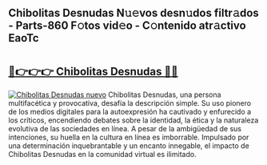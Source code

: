 ## Chibolitas Desnudas N𝚞𝚎vos desn𝚞dos filtr𝚊dos - Parts-860 F𝚘tos vid𝚎o - C𝚘ntenido atr𝚊ctivo EaoTc

# <h2><a href="http://mb8nqsj.tromn.icu/?c=Chibolitas+Desnudas">🔗👉👉👉 Chibolitas Desnudas 🔗🔗</a></h2>

[![Chibolitas Desnudas nuevo](https://i.imgur.com/pEAQMta.gif)](http://mb8nqsj.tromn.icu/?c=Chibolitas+Desnudas)
Chibolitas Desnudas, una persona multifacética y provocativa, desafía la descripción simple. Su uso pionero de los medios digitales para la autoexpresión ha cautivado y enfurecido a los críticos, encendiendo debates sobre la identidad, la ética y la naturaleza evolutiva de las sociedades en línea. A pesar de la ambigüedad de sus intenciones, su huella en la cultura en línea es imborrable. Impulsado por una determinación inquebrantable y un encanto innegable, el impacto de Chibolitas Desnudas en la comunidad virtual es ilimitado.
